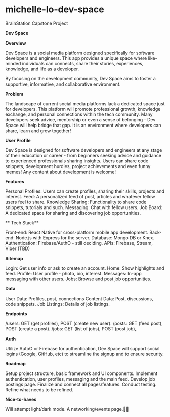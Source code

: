 # michelle-lo-dev-space
BrainStation Capstone Project

**Dev Space**

**Overview**

Dev Space is a social media platform designed specifically for software developers and engineers. This app provides a unique space where like-minded individuals can connects, share their stories, experiences, knowledge, and life as a developer.

By focusing on the development community, Dev Space aims to foster a supportive, informative, and collaborative environment. 

**Problem**

The landscape of current social media platforms lack a dedicated space just for developers. This platform will promote professional growth, knowledge exchange, and personal connections within the tech community. Many developers seek advice, mentorship or even a sense of belonging - Dev Space will help bridge that gap. It is an environment where developers can share, learn and grow together!

**User Profile**

Dev Space is designed for software developers and engineers at any stage of their education or career - from beginners seeking advice and guidance to experienced professionals sharing insights. Users can share code snippets, development hurdles, project achievements and even funny memes! Any content about development is welcome!

**Features**

Personal Profiles: Users can create profiles, sharing their skills, projects and interest.
Feed: A personalized feed of post, articles and whatever fellow users feel to share.
Knowledge Sharing: Functionality to share code snippets, tutorials and such.
Messaging: Chat with fellow users.
Job Board: A dedicated space for sharing and discovering job opportunities. 


** Tech Stack**

Front-end: React Native for cross-platform mobile app development. 
Back-end: Node.js with Express for the server.
Database: Mongo DB or Knex.
Authentication: Firebase/AuthO - still deciding.
APIs: Firebase, Stream, Viber (TBD)

**Sitemap**

Login: Get user info or ask to create an account.
Home: Show highlights and feed.
Profile: User profile - photo, bio, interest.
Messages: In-app messaging with other users.
Jobs: Browse and post job opportunities. 



**Data**

User Data: Profiles, post, connections
Content Data: Post, discussions, code snippets.
Job Listings: Details of job listings.

**Endpoints**

/users: GET (get profiles), POST (create new user).
/posts: GET (feed post), POST (create a post).
/jobs: GET (list of jobs), POST (post job),\.

**Auth**

Utilize AutoO or Firebase for authentication, Dev Space will support social logins (Google, GitHub, etc) to streamline the signup and to ensure security. 

**Roadmap**

Setup project structure, basic framework and UI components.
Implement authentication, user profiles, messaging and the main feed.
Develop job postings page.
Finalize and connect all pages/features. Conduct testing. Refine what needs to be refined. 

**Nice-to-haves**

Will attempt light/dark mode.
A networking/events page.
